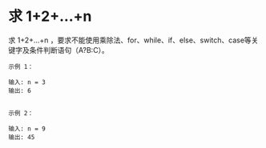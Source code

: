 # 求 1+2+...+n

求 1+2+...+n ，要求不能使用乘除法、for、while、if、else、switch、case等关键字及条件判断语句（A?B:C）。

```
示例 1：

输入: n = 3
输出: 6


示例 2：

输入: n = 9
输出: 45
```